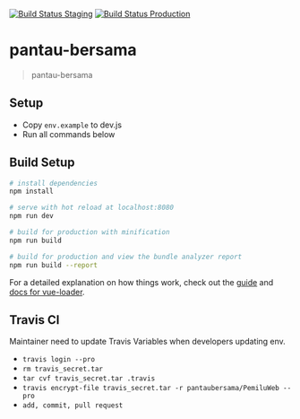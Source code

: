 [![Build Status Staging](https://travis-ci.com/pantaubersama/PemiluWeb.svg?branch=staging)](https://travis-ci.com/pantaubersama/PemiluWeb)
[![Build Status Production](https://travis-ci.com/pantaubersama/PemiluWeb.svg?branch=master)](https://travis-ci.com/pantaubersama/PemiluWeb)

# pantau-bersama

> pantau-bersama

## Setup

- Copy `env.example` to dev.js
- Run all commands below

## Build Setup

```bash
# install dependencies
npm install

# serve with hot reload at localhost:8080
npm run dev

# build for production with minification
npm run build

# build for production and view the bundle analyzer report
npm run build --report
```

For a detailed explanation on how things work, check out the [guide](http://vuejs-templates.github.io/webpack/) and [docs for vue-loader](http://vuejs.github.io/vue-loader).

## Travis CI

Maintainer need to update Travis Variables when developers updating env.

- `travis login --pro`
- `rm travis_secret.tar`
- `tar cvf travis_secret.tar .travis`
- `travis encrypt-file travis_secret.tar -r pantaubersama/PemiluWeb --pro`
- `add, commit, pull request`
